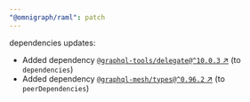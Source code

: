 ```yaml
---
"@omnigraph/raml": patch
---
```

dependencies updates:
  - Added dependency [`@graphql-tools/delegate@^10.0.3` ↗︎](https://www.npmjs.com/package/@graphql-tools/delegate/v/10.0.3) (to `dependencies`)
  - Added dependency [`@graphql-mesh/types@^0.96.2` ↗︎](https://www.npmjs.com/package/@graphql-mesh/types/v/0.96.2) (to `peerDependencies`)
